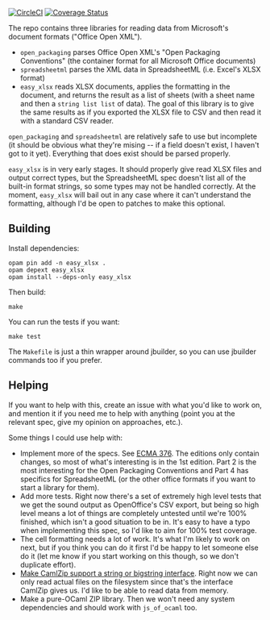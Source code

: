 [![CircleCI](https://circleci.com/gh/brendanlong/ocaml-xlsx-parser.svg?style=shield)](https://circleci.com/gh/brendanlong/ocaml-xlsx-parser)
[![Coverage Status](https://coveralls.io/repos/github/brendanlong/ocaml-xlsx-parser/badge.svg?branch=master)](https://coveralls.io/github/brendanlong/ocaml-xlsx-parser?branch=master)

The repo contains three libraries for reading data from Microsoft's document
formats ("Office Open XML").

  - `open_packaging` parses Office Open XML's "Open Packaging Conventions"
    (the container format for all Microsoft Office documents)
  - `spreadsheetml` parses the XML data in SpreadsheetML (i.e. Excel's XLSX
    format)
  - `easy_xlsx` reads XLSX documents, applies the formatting in the document,
    and returns the result as a list of sheets (with a sheet name and then
    a `string list list` of data). The goal of this library is to give the
    same results as if you exported the XLSX file to CSV and then read it with
    a standard CSV reader.

`open_packaging` and `spreadsheetml` are relatively safe to use but incomplete
(it should be obvious what they're mising -- if a field doesn't exist, I
haven't got to it yet). Everything that does exist should be parsed properly.

`easy_xlsx` is in very early stages. It should properly give read XLSX files
and output correct types, but the SpreadsheetML spec doesn't list all of the
built-in format strings, so some types may not be handled correctly. At the
moment, `easy_xlsx` will bail out in any case where it can't understand the
formatting, although I'd be open to patches to make this optional.

## Building

Install dependencies:

```
opam pin add -n easy_xlsx .
opam depext easy_xlsx
opam install --deps-only easy_xlsx
```

Then build:

```
make
```

You can run the tests if you want:

```
make test
```

The `Makefile` is just a thin wrapper around jbuilder, so you can use
jbuilder commands too if you prefer.

## Helping

If you want to help with this, create an issue with what you'd like to work
on, and mention it if you need me to help with anything (point you at the
relevant spec, give my opinion on approaches, etc.).

Some things I could use help with:

  - Implement more of the specs. See [ECMA 376](https://www.ecma-international.org/publications/standards/Ecma-376.htm).
    The editions only contain changes, so most of what's interesting is in
    the 1st edition. Part 2 is the most interesting for the Open Packaging
    Conventions and Part 4 has specifics for SpreadsheetML (or the other office
    formats if you want to start a library for them).
  - Add more tests. Right now there's a set of extremely high level tests
    that we get the sound output as OpenOffice's CSV export, but being so high
    level means a lot of things are completely untested until we're 100%
    finished, which isn't a good situation to be in. It's easy to have a typo
    when implementing this spec, so I'd like to aim for 100% test coverage.
  - The cell formatting needs a lot of work. It's what I'm likely to work on
    next, but if you think you can do it first I'd be happy to let someone
    else do it (let me know if you start working on this though, so we don't
    duplicate effort).
  - [Make CamlZip support a string or bigstring interface](https://github.com/xavierleroy/camlzip/pull/7).
    Right now we can only read actual files on the filesystem since that's the
    interface CamlZip gives us. I'd like to be able to read data from memory.
  - Make a pure-OCaml ZIP library. Then we won't need any system dependencies
    and should work with `js_of_ocaml` too.
